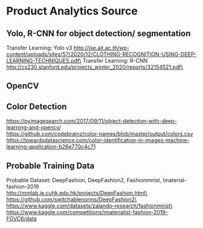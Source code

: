 
# Product Analytics Source


## Yolo, R-CNN for object detection/ segmentation
Transfer Learning: Yolo v3
http://ise.ait.ac.th/wp-content/uploads/sites/57/2020/12/CLOTHING-RECOGNITION-USING-DEEP-LEARNING-TECHNIQUES.pdf\
Transfer Learning: R-CNN
http://cs230.stanford.edu/projects_winter_2020/reports/32154521.pdf\


## OpenCV
## Color Detection

https://pyimagesearch.com/2017/09/11/object-detection-with-deep-learning-and-opencv/ \
https://github.com/codebrainz/color-names/blob/master/output/colors.csv \
https://towardsdatascience.com/color-identification-in-images-machine-learning-application-b26e770c4c71


## Probable Training Data
Probable Dataset: DeepFashion, DeepFashion2, Fashionmnist, Imaterial-fashion-2019\
http://mmlab.ie.cuhk.edu.hk/projects/DeepFashion.html\
https://github.com/switchablenorms/DeepFashion2\
https://www.kaggle.com/datasets/zalando-research/fashionmnist\
https://www.kaggle.com/competitions/imaterialist-fashion-2019-FGVC6/data

